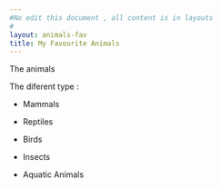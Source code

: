 ```yaml
---
#No edit this document , all content is in layouts
#
layout: animals-fav
title: My Favourite Animals
---
```

The animals

The diferent type :

- Mammals

- Reptiles

- Birds

- Insects

- Aquatic Animals
